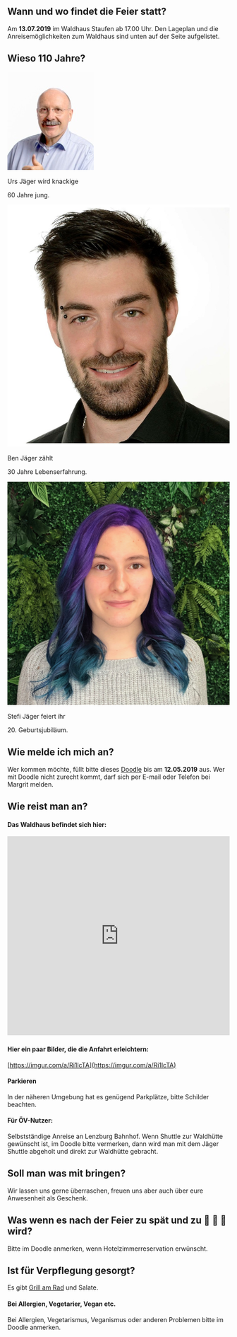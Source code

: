 ## Wann und wo findet die Feier statt?
Am **13.07.2019** im Waldhaus Staufen ab 17.00 Uhr. Den Lageplan und die Anreisemöglichkeiten zum Waldhaus sind unten auf der Seite aufgelistet.

## Wieso 110 Jahre?
<div id="profiles">
    <div id="profile-urs">
        <img src="content/urs_2.jpeg" class="profile-pic">
        <div class="profile-text"><span><p>Urs Jäger wird knackige</p><p>60 Jahre jung.</p></span></div>
    </div>
    <div id="profile-ben">
        <img src="content/ben_2.jpeg" class="profile-pic">
        <div class="profile-text"><span><p>Ben Jäger zählt</p><p>30 Jahre Lebenserfahrung.</p></span></div>
    </div>
    <div id="profile-stefi">
        <img src="content/stefi_2.JPG" class="profile-pic">
        <div class="profile-text"><span><p>Stefi Jäger feiert ihr</p><p>20. Geburtsjubiläum.</p></span></div>
    </div>
</div>

## Wie melde ich mich an?
Wer kommen möchte, füllt bitte dieses <a href="https://doodle.com/poll/i4ahgzuqmb4m6mvh" target="_blank" title="Doodle">Doodle</a> bis am **12.05.2019** aus.
Wer mit Doodle nicht zurecht kommt, darf sich per E-mail oder Telefon bei Margrit melden.

## Wie reist man an?
#### Das Waldhaus befindet sich hier:
<iframe src="https://www.google.com/maps/embed?pb=!1m18!1m12!1m3!1d2702.0486533845747!2d8.15800245158025!3d47.371968879067474!2m3!1f0!2f0!3f0!3m2!1i1024!2i768!4f13.1!3m3!1m2!1s0x479016217df69f0f%3A0x69ef82d10e837a54!2sWaldhaus+Staufen!5e0!3m2!1sen!2sch!4v1549459269004" height="450" width="100%" frameborder="0" style="border:0" allowfullscreen></iframe>

#### Hier ein paar Bilder, die die Anfahrt erleichtern:
[https://imgur.com/a/Ri1lcTA](https://imgur.com/a/Ri1lcTA)

#### Parkieren
In der näheren Umgebung hat es genügend Parkplätze, bitte Schilder beachten.

#### Für ÖV-Nutzer:
Selbstständige Anreise an Lenzburg Bahnhof. 
Wenn Shuttle zur Waldhütte gewünscht ist, im Doodle bitte vermerken, dann wird man mit dem Jäger Shuttle abgeholt und direkt zur Waldhütte gebracht.

## Soll man was mit bringen?
Wir lassen uns gerne überraschen, freuen uns aber auch über eure Anwesenheit als Geschenk.

## Was wenn es nach der Feier zu spät und zu 🍺 🍹 🍷 wird?
Bitte im Doodle anmerken, wenn Hotelzimmerreservation erwünscht.

## Ist für Verpflegung gesorgt?
Es gibt <a href="https://www.grillrad.ch" target="_blank">Grill am Rad</a> und Salate.
#### Bei Allergien, Vegetarier, Vegan etc.
Bei Allergien, Vegetarismus, Veganismus oder anderen Problemen bitte im Doodle anmerken.
